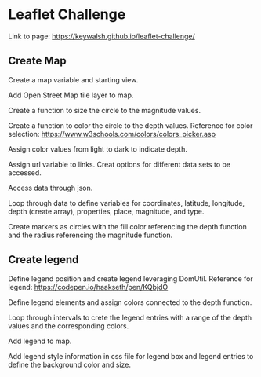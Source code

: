 # Leaflet Challenge

Link to page: https://keywalsh.github.io/leaflet-challenge/

## Create Map 

Create a map variable and starting view.

Add Open Street Map tile layer to map. 

Create a function to size the circle to the magnitude values.

Create a function to color the circle to the depth values. Reference for color selection: https://www.w3schools.com/colors/colors_picker.asp

Assign color values from light to dark to indicate depth.

Assign url variable to links. Creat options for different data sets to be accessed. 

Access data through json.

Loop through data to define variables for coordinates, latitude, longitude, depth (create array), 
properties, place, magnitude, and type. 

Create markers as circles with the fill color referencing the depth function and the radius referencing the magnitude function.

## Create legend 

Define legend position and create legend leveraging DomUtil. Reference for legend: https://codepen.io/haakseth/pen/KQbjdO

Define legend elements and assign colors connected to the depth function.

Loop through intervals to crete the legend entries with a range of the depth values and the corresponding colors. 

Add legend to map. 

Add legend style information in css file for legend box and legend entries to define the background color and size. 


